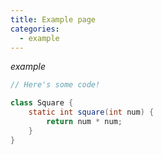 ```yaml
---
title: Example page
categories:
  - example
---
```


*example*


```java
// Here's some code!

class Square {
    static int square(int num) {
        return num * num;
    }
}
```
